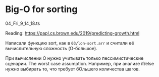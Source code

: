 # Big-O for sorting
04_Fri_9_14_18.ts

Reading: https://papl.cs.brown.edu/2019/predicting-growth.html

Написали функцию sort, как в `03/lon-sort.arr` и считали её вычислительную сложность (O-большое).

При вычислении O нужно учитывать только пессимистические сценарии. The worst case assumption. Например, при анализе if/else нужно выбирать то, что требует бОльшего количества шагов.
